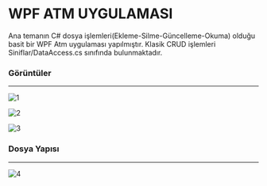 
# WPF ATM UYGULAMASI
Ana temanın C# dosya işlemleri(Ekleme-Silme-Güncelleme-Okuma) olduğu basit bir WPF Atm uygulaması yapılmıştır. Klasik CRUD işlemleri Siniflar/DataAccess.cs sınıfında bulunmaktadır.


### Görüntüler
<hr>

![1](https://user-images.githubusercontent.com/77530565/112715841-dd8af280-8ef3-11eb-8223-13f2479b55ee.png)


![2](https://user-images.githubusercontent.com/77530565/112715842-de238900-8ef3-11eb-977b-e957b66b7e04.png)

![3](https://user-images.githubusercontent.com/77530565/112715843-debc1f80-8ef3-11eb-9244-e865235ebb48.png)

### Dosya Yapısı
<hr>

![4](https://user-images.githubusercontent.com/77530565/112715941-7cafea00-8ef4-11eb-8a48-fa8d8cd6e6d8.png)

